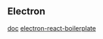 ## Electron
[doc](https://www.electronjs.org/)
[electron-react-boilerplate](https://github.com/electron-react-boilerplate/electron-react-boilerplate)